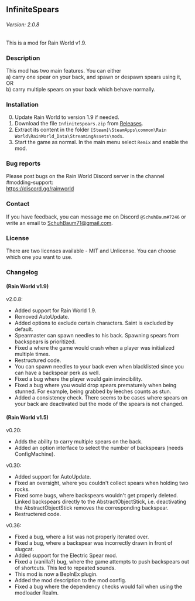## InfiniteSpears
###### Version: 2.0.8
This is a mod for Rain World v1.9.

### Description
This mod has two main features. You can either  
a) carry one spear on your back, and spawn or despawn spears using it,  
OR  
b) carry multiple spears on your back which behave normally.

### Installation
0. Update Rain World to version 1.9 if needed.
1. Download the file  `InfiniteSpears.zip` from [Releases](https://github.com/SchuhBaum/InfiniteSpears/releases/tag/v2.0.8).
2. Extract its content in the folder `[Steam]\SteamApps\common\Rain World\RainWorld_Data\StreamingAssets\mods`.
3. Start the game as normal. In the main menu select `Remix` and enable the mod. 

### Bug reports
Please post bugs on the Rain World Discord server in the channel #modding-support:  
https://discord.gg/rainworld

### Contact
If you have feedback, you can message me on Discord `@SchuhBaum#7246` or write an email to SchuhBaum71@gmail.com.

### License
There are two licenses available - MIT and Unlicense. You can choose which one you want to use.  

### Changelog
#### (Rain World v1.9)
v2.0.8:  
- Added support for Rain World 1.9.
- Removed AutoUpdate.
- Added options to exclude certain characters. Saint is excluded by default.
- Spearmaster can spawn needles to his back. Spawning spears from backspears is prioritized.
- Fixed a where the game would crash when a player was initialized multiple times.
- Restructured code.
- You can spawn needles to your back even when blacklisted since you can have a backspear perk as well.
- Fixed a bug where the player would gain invincibility.
- Fixed a bug where you would drop spears prematurely when being stunned. For example, being grabbed by leeches counts as stun.
- Added a consistency check. There seems to be cases where spears on your back are deactivated but the mode of the spears is not changed.

#### (Rain World v1.5)
v0.20:
- Adds the ability to carry multiple spears on the back.
- Added an option interface to select the number of backspears (needs ConfigMachine).

v0.30:
- Added support for AutoUpdate.
- Fixed an oversight, where you couldn't collect spears when holding two rocks.
- Fixed some bugs, where backspears wouldn't get properly deleted. Linked backspears directly to the AbstractObjectStick, i.e. deactivating the AbstractObjectStick removes the corresponding backspear.
- Restructered code.

v0.36:
- Fixed a bug, where a list was not properly iterated over.
- Fixed a bug, where a backspear was incorrectly drawn in front of slugcat.
- Added support for the Electric Spear mod.
- Fixed a (vanilla?) bug, where the game attempts to push backspears out of shortcuts. This led to repeated sounds.
- This mod is now a BepInEx plugin.
- Added the mod description to the mod config.
- Fixed a bug where the dependency checks would fail when using the modloader Realm.